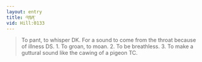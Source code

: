 ```yaml
---
layout: entry
title: འཁུན་
vid: Hill:0133
---
```

> To pant, to whisper DK. For a sound to come from the throat because of illness DS. 1. To groan, to moan. 2. To be breathless. 3. To make a guttural sound like the cawing of a pigeon TC.
